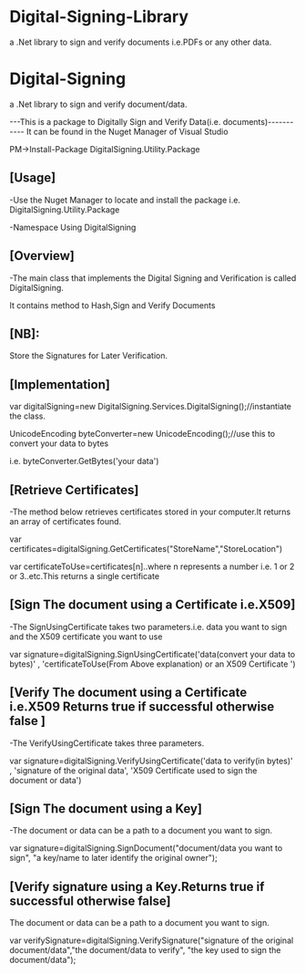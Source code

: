 # Digital-Signing-Library
a .Net library to sign and verify documents i.e.PDFs or any other data.

# Digital-Signing
a .Net library to sign and verify document/data.

---This is a package to  Digitally Sign and Verify Data(i.e. documents)-----------
It can be found in the Nuget Manager of Visual Studio

PM->Install-Package DigitalSigning.Utility.Package 

[Usage]
-------
-Use the Nuget Manager to locate and install the package i.e.
 DigitalSigning.Utility.Package
 
 -Namespace
 Using DigitalSigning

[Overview]
----------
-The main class that implements the Digital Signing and Verification is called DigitalSigning.
 
It contains method to Hash,Sign and Verify Documents

[NB]:
-----
Store the Signatures for Later Verification.

[Implementation]
----------------
var digitalSigning=new DigitalSigning.Services.DigitalSigning();//instantiate the class.

UnicodeEncoding byteConverter=new UnicodeEncoding();//use this to convert your data to bytes 

i.e. byteConverter.GetBytes('your data')

[Retrieve Certificates]
-----------------------
-The method below retrieves certificates stored in your computer.It returns an array of certificates found.

var certificates=digitalSigning.GetCertificates("StoreName","StoreLocation")

var certificateToUse=certificates[n]..where n represents a number i.e. 1 or 2 or 3..etc.This returns a single certificate

[Sign The document using a Certificate i.e.X509]
-----------------------------------------------
-The SignUsingCertificate takes two parameters.i.e. data you want to sign and the X509 certificate you want to use

var signature=digitalSigning.SignUsingCertificate('data(convert your data to bytes)'  ,  'certificateToUse(From Above explanation) or an X509 Certificate ')

[Verify The document using a Certificate i.e.X509 Returns true if successful otherwise false ]
---------------------------------------------------------------------------------------------
-The VerifyUsingCertificate takes three parameters.

var signature=digitalSigning.VerifyUsingCertificate('data to verify(in bytes)' , 'signature of the original data', 'X509 Certificate used to sign the document or data')


[Sign The document using a Key]
------------------------------------------------------------------
-The document or data can be a path to a document you want to sign.

var signature=digitalSigning.SignDocument("document/data you want to sign", "a key/name to later identify the original owner");

[Verify signature using a Key.Returns true if successful otherwise false]
-------------------------------------------------------------
The document or data can be a path to a document you want to sign.

var verifySignature=digitalSigning.VerifySignature("signature of the original document/data","the document/data to verify", "the key used to sign the document/data");
